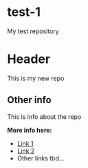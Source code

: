 # test-1
My test repository

# Header
This is my new repo

## Other info
This is info about the repo

**More info here:**
* [Link 1](www.bing.com)
* [Link 2](www.google.com)
* Other links tbd...
